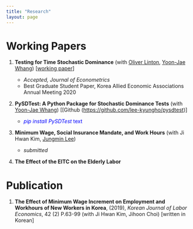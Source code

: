 ```yaml
---
title: "Research"
layout: page
---
```


# **Working Papers**

1. **Testing for Time Stochastic Dominance** (with [Oliver Linton](https://obl20.com/), [Yoon-Jae Whang](https://sites.google.com/site/whangyjhomepage/)) [[working paper](https://ideas.repec.org/p/cam/camdae/20121.html)]

    - *Accepted, Journal of Econometrics*
    - Best Graduate Student Paper, Korea Allied Economic Associations Annual Meeting 2020

2. **PySDTest: A Python Package for Stochastic Dominance Tests** (with [Yoon-Jae Whang](https://sites.google.com/site/whangyjhomepage/)) [[Github (https://github.com/lee-kyungho/pysdtest)]

    - <span style="color:blue"> *pip install PySDTest* text</span>

3. **Minimum Wage, Social Insurance Mandate, and Work Hours** (with Ji Hwan Kim, [Jungmin Lee](https://sites.google.com/view/jungminlee71/))
    - *submitted*

4. **The Effect of the EITC on the Elderly Labor**

# **Publication**

1. **The Effect of Minimum Wage Increment on Employment and Workhours of New Workers in Korea**, (2019), *Korean Journal of Labor Economics*, 42 (2) P.63-99 (with Ji Hwan Kim, Jihoon Choi) [written in Korean]

